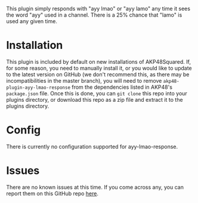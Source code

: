 This plugin simply responds with "ayy lmao" or "ayy lamo" any time it sees the word "ayy" used in a channel. There is a 25% chance that "lamo" is used any given time.

# Installation

This plugin is included by default on new installations of AKP48Squared. If, for some reason, you need to manually install it, or you would like to update to the latest version on GitHub (we don't recommend this, as there may be incompatibilities in the master branch), you will need to remove `akp48-plugin-ayy-lmao-response` from the dependencies listed in AKP48's `package.json` file. Once this is done, you can `git clone` this repo into your plugins directory, or download this repo as a zip file and extract it to the plugins directory.

# Config

There is currently no configuration supported for ayy-lmao-response.

# Issues

There are no known issues at this time. If you come across any, you can report them on this GitHub repo [here](https://github.com/AKP48Squared/akp48-plugin-ayy-lmao-response/issues).
